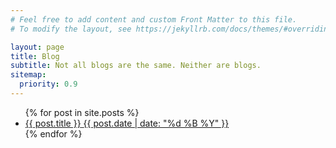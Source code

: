 ```yaml
---
# Feel free to add content and custom Front Matter to this file.
# To modify the layout, see https://jekyllrb.com/docs/themes/#overriding-theme-defaults

layout: page
title: Blog
subtitle: Not all blogs are the same. Neither are blogs.
sitemap:
  priority: 0.9
---
```


<ul class="list-posts">
    {% for post in site.posts %}
        <li class="post-teaser">
            <a href="{{ post.url | prepend: site.baseurl }}">
                <span class="post-teaser__title">{{ post.title }}</span>
                <span class="post-teaser__date">{{ post.date | date: "%d %B %Y" }}</span>
            </a>
        </li>
    {% endfor %}
</ul>
